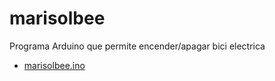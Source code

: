 # marisolbee
Programa Arduino que permite encender/apagar bici electrica

* [marisolbee.ino](marisolbee.ino)
